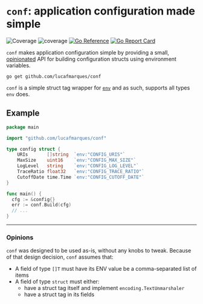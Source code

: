 # `conf`: application configuration made simple 
![Coverage](https://img.shields.io/badge/Coverage-100.0%25-brightgreen)
![coverage](https://img.shields.io/badge/coverage-100.0%25-brightgreen)
[![Go Reference](https://pkg.go.dev/badge/github.com/lucafmarques/conf.svg)](https://pkg.go.dev/github.com/lucafmarques/conf)
[![Go Report Card](https://goreportcard.com/badge/github.com/lucafmarques/conf)](https://goreportcard.com/report/github.com/lucafmarques/conf)

`conf` makes application configuration simple by providing a small, [opinionated](#opinions) API for building configuration structs using environment variables.

```
go get github.com/lucafmarques/conf
```

`conf` is a simple struct tag wrapper for [`env`](https://github.com/lucafmarques/env) and as such, supports all types `env` does.

## Example

```go
package main

import "github.com/lucafmarques/conf"

type config struct {
	URIs       []string  `env:"CONFIG_URIS"`
	MaxSize    uint16    `env:"CONFIG_MAX_SIZE"`
	LogLevel   string    `env:"CONFIG_LOG_LEVEL"`
	TraceRatio float32   `env:"CONFIG_TRACE_RATIO"`
	CutoffDate time.Time `env:"CONFIG_CUTOFF_DATE"`
}

func main() {
  cfg := &config{}
  err := conf.Build(cfg)
  // ...
}
```
---
### Opinions 

`conf` was designed to be used as-is, without any knobs to tweak. Because of that design decision, `conf` assumes that:

- A field of type `[]T` must have its ENV value be a comma-separated list of items
- A field of type `struct` must either:
  - have a struct tag itself and implement `encoding.TextUnmarshaler`
  - have a struct tag in its fields
